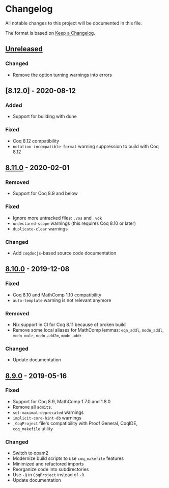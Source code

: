 # Changelog
All notable changes to this project will be documented in this file.

The format is based on [Keep a Changelog](https://keepachangelog.com/en/1.0.0/).

## [Unreleased]
### Changed
- Remove the option turning warnings into errors

## [8.12.0] - 2020-08-12
### Added
- Support for building with dune
### Fixed
- Coq 8.12 compatibility
- `notation-incompatible-format` warning suppression to build with Coq 8.12

## [8.11.0] - 2020-02-01
### Removed
- Support for Coq 8.9 and below

### Fixed
- Ignore more untracked files: `.vos` and `.vok`
- `undeclared-scope` warnings (this requires Coq 8.10 or later)
- `duplicate-clear` warnings

### Changed
- Add `coqdocjs`-based source code documentation

## [8.10.0] - 2019-12-08
### Fixed
- Coq 8.10 and MathComp 1.10 compatibility
- `auto-template` warning is not relevant anymore

### Removed
- Nix support in CI for Coq 8.11 because of broken build
- Remove some local aliases for MathComp lemmas: `eqn_addl`, `modn_addl`, `modn_mulr`, `modn_add2m`, `modn_addr`

### Changed
- Update documentation

## [8.9.0] - 2019-05-16
### Fixed
- Support for Coq 8.9, MathComp 1.7.0 and 1.8.0
- Remove all `admit`s.
- `set-maximal-deprecated` warnings
- `implicit-core-hint-db` warnings
- `_CoqProject` file's compatibility with Proof General, CoqIDE, `coq_makefile` utility

### Changed
- Switch to opam2
- Modernize build scripts to use `coq_makefile` features
- Minimized and refactored imports
- Reorganize code into subdirectories
- Use `-Q` in `CoqProject` instead of `-R`
- Update documentation

[Unreleased]: https://github.com/coq-community/lemma-overloading/compare/v8.11.0...master
[8.11.0]: https://github.com/coq-community/lemma-overloading/releases/tag/v8.11.0
[8.10.0]: https://github.com/coq-community/lemma-overloading/releases/tag/v8.10.0
[8.9.0]: https://github.com/coq-community/lemma-overloading/releases/tag/v8.9.0
